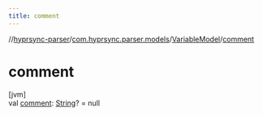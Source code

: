 ```yaml
---
title: comment
---
```

//[hyprsync-parser](../../../index.html)/[com.hyprsync.parser.models](../index.html)/[VariableModel](index.html)/[comment](comment.html)



# comment



[jvm]\
val [comment](comment.html): [String](https://kotlinlang.org/api/core/kotlin-stdlib/kotlin/-string/index.html)? = null



